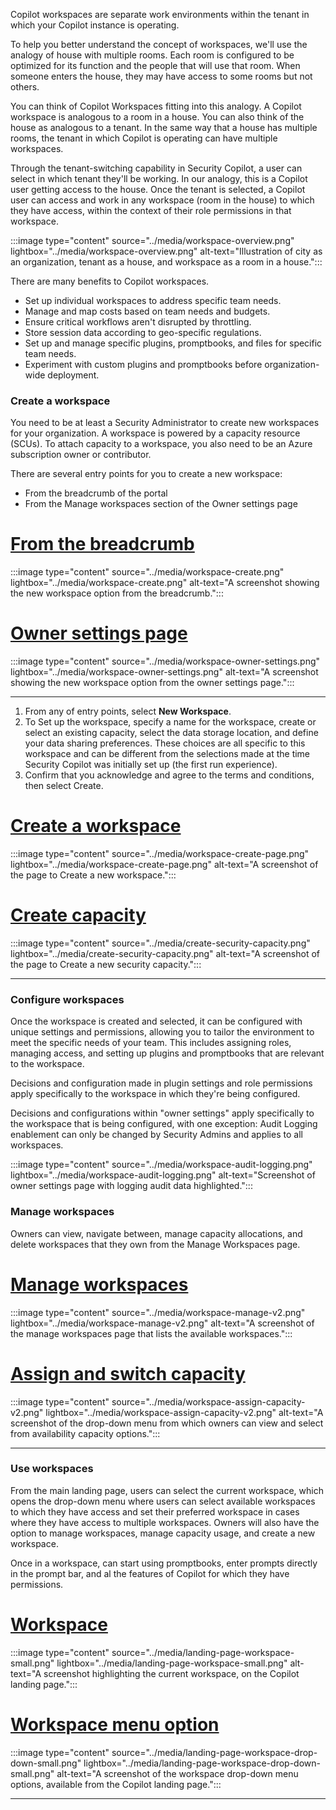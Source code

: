 Copilot workspaces are separate work environments within the tenant in which your Copilot instance is operating.

To help you better understand the concept of workspaces, we'll use the analogy of house with multiple rooms. Each room is configured to be optimized for its function and the people that will use that room. When someone enters the house, they may have access to some rooms but not others.

You can think of Copilot Workspaces fitting into this analogy. A Copilot workspace is analogous to a room in a house. You can also think of the house as analogous to a tenant. In the same way that a house has multiple rooms, the tenant in which Copilot is operating can have multiple workspaces.

Through the tenant-switching capability in Security Copilot, a user can select in which tenant they'll be working. In our analogy, this is a Copilot user getting access to the house. Once the tenant is selected, a Copilot user can access and work in any workspace (room in the house) to which they have access, within the context of their role permissions in that workspace.

:::image type="content" source="../media/workspace-overview.png" lightbox="../media/workspace-overview.png" alt-text="Illustration of city as an organization, tenant as a house, and workspace as a room in a house.":::

There are many benefits to Copilot workspaces.  

- Set up individual workspaces to address specific team needs.
- Manage and map costs based on team needs and budgets.
- Ensure critical workflows aren't disrupted by throttling.
- Store session data according to geo-specific regulations.
- Set up and manage specific plugins, promptbooks, and files for specific team needs.
- Experiment with custom plugins and promptbooks before organization-wide deployment.

### Create a workspace

You need to be at least a Security Administrator to create new workspaces for your organization. A workspace is powered by a capacity resource (SCUs). To attach capacity to a workspace, you also need to be an Azure subscription owner or contributor.

There are several entry points for you to create a new workspace:

- From the breadcrumb of the portal
- From the Manage workspaces section of the Owner settings page

# [From the breadcrumb](#tab/breadcrumb)
:::image type="content" source="../media/workspace-create.png" lightbox="../media/workspace-create.png" alt-text="A screenshot showing the new workspace option from the breadcrumb.":::

# [Owner settings page](#tab/owner-settings-page)
:::image type="content" source="../media/workspace-owner-settings.png" lightbox="../media/workspace-owner-settings.png" alt-text="A screenshot showing the new workspace option from the owner settings page.":::

---

1. From any of entry points, select **New Workspace**.
1. To Set up the workspace, specify a name for the workspace, create or select an existing capacity, select the data storage location, and define your data sharing preferences. These choices are all specific to this workspace and can be different from the selections made at the time Security Copilot was initially set up (the first run experience).
1. Confirm that you acknowledge and agree to the terms and conditions, then select Create.

# [Create a workspace](#tab/create-workspace)
:::image type="content" source="../media/workspace-create-page.png" lightbox="../media/workspace-create-page.png" alt-text="A screenshot of the page to Create a new workspace.":::

# [Create capacity](#tab/create-capacity)
:::image type="content" source="../media/create-security-capacity.png" lightbox="../media/create-security-capacity.png" alt-text="A screenshot of the page to Create a new security capacity.":::

---

### Configure workspaces

Once the workspace is created and selected, it can be configured with unique settings and permissions, allowing you to tailor the environment to meet the specific needs of your team. This includes assigning roles, managing access, and setting up plugins and promptbooks that are relevant to the workspace.

Decisions and configuration made in plugin settings and role permissions apply specifically to the workspace in which they're being configured.

Decisions and configurations within "owner settings" apply specifically to the workspace that is being configured, with one exception: Audit Logging enablement can only be changed by Security Admins and applies to all workspaces.

:::image type="content" source="../media/workspace-audit-logging.png" lightbox="../media/workspace-audit-logging.png" alt-text="Screenshot of owner settings page with logging audit data highlighted.":::

### Manage workspaces

Owners can view, navigate between, manage capacity allocations, and delete workspaces that they own from the Manage Workspaces page.

# [Manage workspaces](#tab/manage-workspaces)
:::image type="content" source="../media/workspace-manage-v2.png" lightbox="../media/workspace-manage-v2.png" alt-text="A screenshot of the manage workspaces page that lists the available workspaces.":::

# [Assign and switch capacity](#tab/capacity)
:::image type="content" source="../media/workspace-assign-capacity-v2.png" lightbox="../media/workspace-assign-capacity-v2.png" alt-text="A screenshot of the drop-down menu from which owners can view and select from availability capacity options.":::

---

### Use workspaces

From the main landing page, users can select the current workspace, which opens the drop-down menu where users can select available workspaces to which they have access and set their preferred workspace in cases where they have access to multiple workspaces. Owners will also have the option to manage workspaces, manage capacity usage, and create a new workspace.

Once in a workspace, can start using promptbooks, enter prompts directly in the prompt bar, and al the features of Copilot for which they have permissions.

# [Workspace](#tab/workspace)
:::image type="content" source="../media/landing-page-workspace-small.png" lightbox="../media/landing-page-workspace-small.png" alt-text="A screenshot highlighting the current workspace, on the Copilot landing page.":::

# [Workspace menu option](#tab/workspace-menu)
:::image type="content" source="../media/landing-page-workspace-drop-down-small.png" lightbox="../media/landing-page-workspace-drop-down-small.png" alt-text="A screenshot of the workspace drop-down menu options, available from the Copilot landing page.":::

---